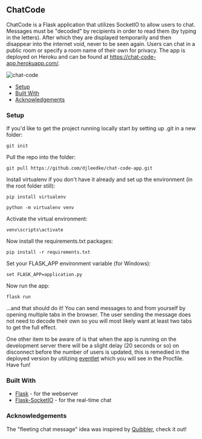 ## ChatCode
ChatCode is a Flask application that utilizes SocketIO to allow users to chat.  Messages must be "decoded" by recipients in order to read them (by typing in the letters). After which they are displayed temporarily and then disappear into the internet void, never to be seen again. Users can chat in a public room or specify a room name of their own for privacy. The app is deployed on Heroku and can be found at https://chat-code-app.herokuapp.com/.

![chat-code](https://user-images.githubusercontent.com/33850990/88751848-1f258c80-d11e-11ea-8e2d-0ee1dc42bed7.gif)

- [Setup](#setup)
- [Built With](#built-with)
- [Acknowledgements](#acknowledgements)

### Setup
If you'd like to get the project running locally start by setting up .git in a new folder:
```
git init
```

Pull the repo into the folder:
```
git pull https://github.com/djleedke/chat-code-app.git
```

Install virtualenv if you don't have it already and set up the environment (in the root folder still): 
```
pip install virtualenv
```
```
python -m virtualenv venv
```

Activate the virtual environment:
```
venv\scripts\activate
```

Now install the requirements.txt packages:
```
pip install -r requirements.txt
```

Set your FLASK_APP environment variable (for Windows):
```
set FLASK_APP=application.py
```

Now run the app:
```
flask run
```

...and that should do it!  You can send messages to and from yourself by opening multiple tabs in the browser.  The user sending the message does not need to decode their own so you will most likely want at least two tabs to get the full effect.  

One other item to be aware of is that when the app is running on the development server there will be a slight delay (20 seconds or so) on disconnect before the number of users is updated, this is remedied in the deployed version by utilizing [eventlet](http://eventlet.net/) which you will see in the Procfile.  Have fun!

### Built With

- [Flask](https://flask.palletsprojects.com/en/1.1.x/) - for the webserver
- [Flask-SocketIO](https://flask-socketio.readthedocs.io/en/latest/) - for the real-time chat

### Acknowledgements

The "fleeting chat message" idea was inspired by [Quibbler](http://quibbler.co/), check it out! 
